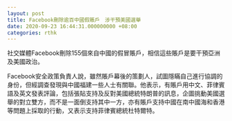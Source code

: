 ```yaml
---
layout: post
title: Facebook刪除逾百中國假賬戶　涉干預美國選舉
date: 2020-09-23 16:44:31.000000000 +08:00
categories: rthk
---
```


社交媒體Facebook刪除155個來自中國的假冒賬戶，相信這些賬戶是要干預亞洲及美國政治。

Facebook安全政策負責人說，雖然賬戶幕後的策劃人，試圖隱瞞自己進行協調的身份，但經調查發現與中國福建一些人士有關聯。他表示，有賬戶用中文、菲律賓語及英文發表評論，包括張貼支持及反對美國總統特朗普的訊息，企圖挑動美國選舉的對立雙方，而不是一面倒支持其中一方，亦有賬戶支持中國在南中國海和香港等問題上採取的行動，又表示支持菲律賓總統杜特爾特。
